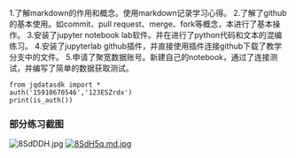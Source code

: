 1.了解markdown的作用和概念。使用markdown记录学习心得。
2.了解了github的基本使用。如commit、pull request、merge、fork等概念，本进行了基本操作。
3.安装了jupyter notebook lab软件。并在进行了python代码和文本的混编练习。
4.安装了jupyterlab github插件，并直接使用插件连接github下载了教学分支中的文件。
5.申请了聚宽数据账号。新建自己的notebook，通过了连接测试，并编写了简单的数据获取测试。

```
from jqdatasdk import *
auth('15910670546','123ESZrdx')
print(is_auth())
```

### 部分练习截图
![8SdDDH.jpg](https://s2.ax1x.com/2020/03/09/8SdDDH.jpg)
[![8SdH5q.md.jpg](https://s2.ax1x.com/2020/03/09/8SdH5q.md.jpg)](https://imgchr.com/i/8SdH5q)